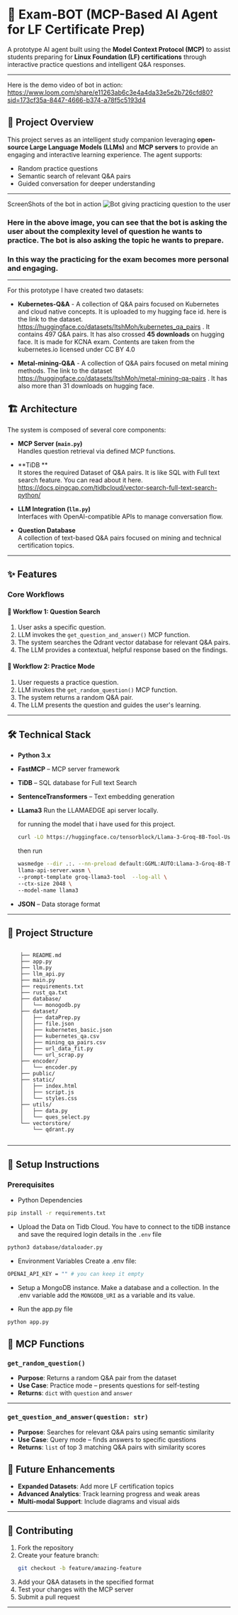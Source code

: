 # 🧠 Exam-BOT (MCP-Based AI Agent for LF Certificate Prep)

A prototype AI agent built using the **Model Context Protocol (MCP)** to assist students preparing for **Linux Foundation (LF) certifications** through interactive practice questions and intelligent Q&A responses.

---

Here is the demo video of bot in action: 
https://www.loom.com/share/e11263ab6c3e4a4da33e5e2b726cfd80?sid=173cf35a-8447-4666-b374-a78f5c5193d4
## 🚀 Project Overview

This project serves as an intelligent study companion leveraging **open-source Large Language Models (LLMs)** and **MCP servers** to provide an engaging and interactive learning experience. The agent supports:

- Random practice questions
- Semantic search of relevant Q&A pairs
- Guided conversation for deeper understanding

---

ScreenShots of the bot in action
![Bot giving practicing question to the user](public/lfx_exambot_ui_sc.png)

 ### **Here in the above image, you can see that the bot is asking the user about the complexity level of question he wants to practice. The bot is also asking the topic he wants to prepare.** 

### **In this way the practicing for the exam becomes more personal and engaging.**
---

For this prototype I have created two datasets:
- **Kubernetes-Q&A** - A collection of Q&A pairs focused on Kubernetes and cloud native concepts. It is uploaded to my hugging face id. 
here is the link to the dataset. https://huggingface.co/datasets/ItshMoh/kubernetes_qa_pairs . It contains 497 Q&A pairs. It has also crossed **45 downloads** on hugging face.
It is made for KCNA exam. Contents are taken from the kubernetes.io licensed under CC BY 4.0

- **Metal-mining-Q&A** - A collection of Q&A pairs focused on metal mining methods. The link to the dataset https://huggingface.co/datasets/ItshMoh/metal-mining-qa-pairs . It has also more than 31 downloads on hugging face.
## 🏗️ Architecture

The system is composed of several core components:

- **MCP Server (`main.py`)**  
  Handles question retrieval via defined MCP functions.

- **TiDB **  
  It stores the required Dataset of Q&A pairs. It is like SQL with Full text search feature. You can read about it here. https://docs.pingcap.com/tidbcloud/vector-search-full-text-search-python/

- **LLM Integration (`llm.py`)**  
  Interfaces with OpenAI-compatible APIs to manage conversation flow.

- **Question Database**  
  A collection of text-based Q&A pairs focused on mining and technical certification topics.

---

## ✨ Features

### Core Workflows

#### 📌 Workflow 1: Question Search
1. User asks a specific question.
2. LLM invokes the `get_question_and_answer()` MCP function.
3. The system searches the Qdrant vector database for relevant Q&A pairs.
4. The LLM provides a contextual, helpful response based on the findings.

#### 🎯 Workflow 2: Practice Mode
1. User requests a practice question.
2. LLM invokes the `get_random_question()` MCP function.
3. The system returns a random Q&A pair.
4. The LLM presents the question and guides the user's learning.

---

## 🛠️ Technical Stack

- **Python 3.x**
- **FastMCP** – MCP server framework
- **TiDB** – SQL database for Full text Search
- **SentenceTransformers** – Text embedding generation
- **LLama3** Run the LLAMAEDGE api server locally. 
    
    for running the model that i have used for this project.
    ```bash
    curl -LO https://huggingface.co/tensorblock/Llama-3-Groq-8B-Tool-Use-GGUF/resolve/main/Llama-3-Groq-8B-Tool-Use-Q5_K_M.gguf
   ```
   then run 
   ```bash
   wasmedge --dir .:. --nn-preload default:GGML:AUTO:Llama-3-Groq-8B-Tool-Use-Q5_K_M.gguf \
   llama-api-server.wasm \
   --prompt-template groq-llama3-tool  --log-all \
   --ctx-size 2048 \
   --model-name llama3
   ```

  
- **JSON** – Data storage format

---
## 📁 Project Structure
```

    ├── README.md
    ├── app.py
    ├── llm.py
    ├── llm_api.py
    ├── main.py
    ├── requirements.txt
    ├── rust_qa.txt
    ├── database/
    │   └── monogodb.py
    ├── dataset/
    │   ├── dataPrep.py
    │   ├── file.json
    │   ├── kubernetes_basic.json
    │   ├── kubernetes_qa.csv
    │   ├── mining_qa_pairs.csv
    │   ├── url_data_fit.py
    │   └── url_scrap.py
    ├── encoder/
    │   └── encoder.py
    ├── public/
    ├── static/
    │   ├── index.html
    │   ├── script.js
    │   └── styles.css
    ├── utils/
    │   ├── data.py
    │   └── ques_select.py
    └── vectorstore/
        └── qdrant.py
   
```
---
## 🚀 Setup Instructions
### Prerequisites
- Python Dependencies
```bash
pip install -r requirements.txt
```
- Upload the Data on Tidb Cloud. You have to connect to the tiDB instance and save the required login details in the `.env` file
```bash
python3 database/dataloader.py
```
- Environment Variables Create a .env file:
```bash
OPENAI_API_KEY = "" # you can keep it empty
```
- Setup a MongoDB instance. Make a database and a collection. In the .env variable add the `MONGODB_URI` as a variable and its value.

- Run the app.py file 
```bash
python app.py
```


## 🔧 MCP Functions

### `get_random_question()`
- **Purpose**: Returns a random Q&A pair from the dataset  
- **Use Case**: Practice mode – presents questions for self-testing  
- **Returns**: `dict` with `question` and `answer`

---

### `get_question_and_answer(question: str)`
- **Purpose**: Searches for relevant Q&A pairs using semantic similarity  
- **Use Case**: Query mode – finds answers to specific questions  
- **Returns**: `list` of top 3 matching Q&A pairs with similarity scores

## 🔮 Future Enhancements

 
- **Expanded Datasets**: Add more LF certification topics  
- **Advanced Analytics**: Track learning progress and weak areas  
- **Multi-modal Support**: Include diagrams and visual aids  

---

## 🤝 Contributing

1. Fork the repository  
2. Create your feature branch:  
   ```bash
   git checkout -b feature/amazing-feature
   ```
3. Add your Q&A datasets in the specified format
4. Test your changes with the MCP server
5. Submit a pull request
---

